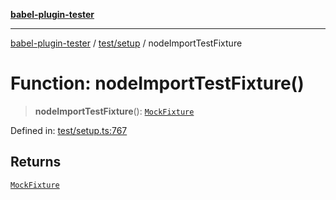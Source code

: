 [**babel-plugin-tester**](../../../README.md)

***

[babel-plugin-tester](../../../README.md) / [test/setup](../README.md) / nodeImportTestFixture

# Function: nodeImportTestFixture()

> **nodeImportTestFixture**(): [`MockFixture`](../interfaces/MockFixture.md)

Defined in: [test/setup.ts:767](https://github.com/babel-utils/babel-plugin-tester/blob/fc3d21b0d5e00d8cddad4db323f3724c672066fd/test/setup.ts#L767)

## Returns

[`MockFixture`](../interfaces/MockFixture.md)
